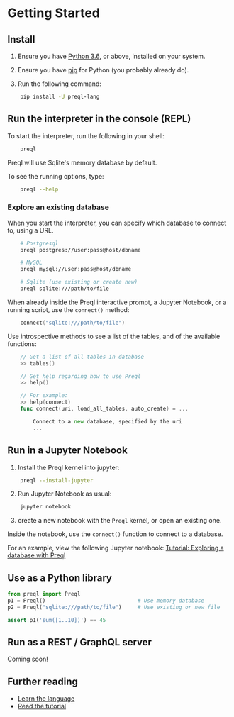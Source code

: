 # Getting Started

## Install

1. Ensure you have [Python 3.6](https://www.python.org/downloads/), or above, installed on your system.

2. Ensure you have [pip](https://pip.pypa.io/en/stable/installing/) for Python (you probably already do).

3. Run the following command:

```sh
    pip install -U preql-lang
```

## Run the interpreter in the console (REPL)

To start the interpreter, run the following in your shell:

```sh
    preql
```

Preql will use Sqlite's memory database by default.

To see the running options, type:
```sh
    preql --help
```

### Explore an existing database

When you start the interpreter, you can specify which database to connect to, using a URL.

```sh
    # Postgresql
    preql postgres://user:pass@host/dbname

    # MySQL
    preql mysql://user:pass@host/dbname

    # Sqlite (use existing or create new)
    preql sqlite:///path/to/file
```

When already inside the Preql interactive prompt, a Jupyter Notebook, or a running script, use the `connect()` method:

```go
    connect("sqlite:///path/to/file")
```

Use introspective methods to see a list of the tables, and of the available functions:

```go
    // Get a list of all tables in database
    >> tables()

    // Get help regarding how to use Preql
    >> help()

    // For example:
    >> help(connect)
    func connect(uri, load_all_tables, auto_create) = ...

        Connect to a new database, specified by the uri
        ...
```

## Run in a Jupyter Notebook

1. Install the Preql kernel into jupyter:

```sh
    preql --install-jupyter
```

2. Run Jupyter Notebook as usual:
```sh
    jupyter notebook
```

3. create a new notebook with the `Preql` kernel, or open an existing one.

Inside the notebook, use the `connect()` function to connect to a database.

For an example, view the following Jupyter notebook: [Tutorial: Exploring a database with Preql](https://github.com/erezsh/Preql/blob/master/docs/chinook_tutorial.ipynb)

## Use as a Python library

```python
from preql import Preql
p1 = Preql()                             # Use memory database
p2 = Preql("sqlite:///path/to/file")     # Use existing or new file

assert p1('sum([1..10])') == 45
```

## Run as a REST / GraphQL server

Coming soon!

## Further reading

- [Learn the language](language.md)
- [Read the tutorial](tutorial.md)